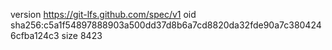 version https://git-lfs.github.com/spec/v1
oid sha256:c5a1f54897888903a500dd37d8b6a7cd8820da32fde90a7c3804246cfba124c3
size 8423
